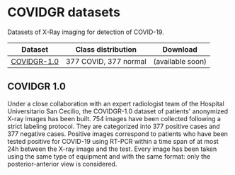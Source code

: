 # COVIDGR datasets

Datasets of X-Ray imaging for detection of COVID-19.

|Dataset|Class distribution|Download|
|-|-|-|
|[COVIDGR-1.0](#covidgr-10)|377 COVID, 377 normal|(available soon)|

## COVIDGR 1.0

Under a close collaboration with an expert radiologist team of the Hospital Universitario San Cecilio, the COVIDGR-1.0 dataset of patients' anonymized X-ray images has been built. 754 images have been collected following a strict labeling protocol. They are categorized into 377 positive cases and 377 negative cases. Positive images correspond to patients who have been tested positive for COVID-19 using RT-PCR within a time span of at most 24h between the X-ray image and the test. Every image has been taken using the same type of equipment and with the same format: only the posterior-anterior view is considered.
